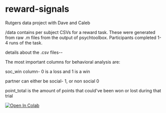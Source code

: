 # reward-signals

Rutgers data project with Dave and Caleb

/data contains per subject CSVs for a reward task. These were generated from raw .m files from the output of psychtoolbox. Participants completed 1-4 runs of the task.

details about the .csv files--

The most important columns for behavioral analysis are:

soc_win column- 0 is a loss and 1 is a win

partner can either be social- 1, or non social 0

point_total is the amount of points that could've been won or lost during that trial


[![Open In Colab](https://colab.research.google.com/assets/colab-badge.svg)](https://colab.research.google.com/drive/1af2tblW2eCqfrZewWV7nXEMx7jI28OcG?usp=sharing&pli=1&authuser=2#scrollTo=9x-7sQ6fgejn)
